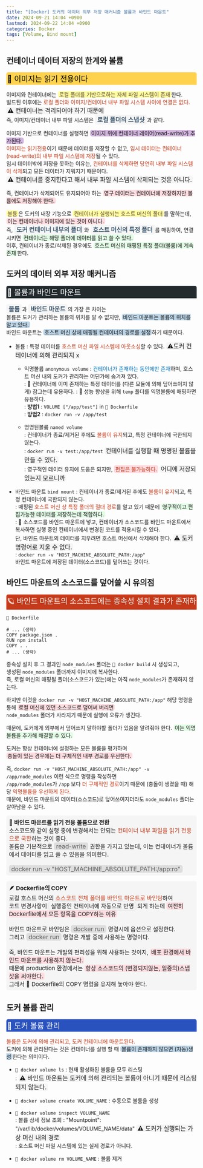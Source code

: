 ```yaml
---
title: "[Docker] 도커의 데이터 외부 저장 매커니즘 볼륨과 바인드 마운트"
date: 2024-09-21 14:04 +0900
lastmod: 2024-09-22 14:04 +0900
categories: Docker
tags: [Volume, Bind mount]
---
```


## 컨테이너 데이터 저장의 한계와 볼륨

<div style="margin-bottom: 15px;font-size:20px;background-color:#FFD24D;color:black;font-weight:normal;border-top-left-radius:5px;border-top-right-radius:5px;padding:2px;overflow-x:auto;white-space:nowrap;">
    🐀 이미지는 읽기 전용이다
</div>

이미지와 컨테이너에는 <span style="padding:0 3px;border-radius:5px;background-color:#ffff9e;color:#624a3d;">로컬 폴더를 기반으로하는 자체 파일 시스템이 존재</span>한다.  
빌드된 이후에는 <span style='color:rgb(196,58,26);'>로컬 폴더와 이미지/컨테이너 내부 파일 시스템 사이에 연결은 없다.  
</span> <span style="padding:0 3px;font-size:16px;border-radius:5px;background-color:rgba(0,0,0,0.03);">⚠️ 컨테이너는 격리되어야 하기 때문에</span>  
즉, 이미지/컨테이너 내부 파일 시스템은 <span style="padding:3px 6px;font-size:16px;border-radius:5px;background-color:rgba(0,0,0,0.03);color:#3f596f;font-weight:bold;">로컬 폴더의 스냅샷</span>과 같다.

이미지 기반으로 컨테이너를 실행하면 <span style="padding:0 3px;border-radius:5px;background-color:rgba(193,151,210,0.7);">이미지 위에 컨테이너 레이어(read-write)가 추가된다.</span>  
<span style='color:rgb(196,58,26);'>이미지는 읽기전용</span>이기 때문에 데이터를 저장할 수 없고, <span style='color:rgb(196,58,26);'>임시 데이터는 컨테이너(read-write)의 내부 파일 시스템에 저장</span>될 수 있다.  
임시 데이터밖에 저장을 못하는 이유는, <span style='color:rgb(196,58,26);'>컨테이너를 삭제하면 당연히 내부 파일 시스템이 삭제</span>되고 모든 데이터가 지워지기 때문이다.  
<span style="padding:0 3px;font-size:16px;border-radius:5px;background-color:rgba(0,0,0,0.03);">⚠️ 컨테이너를 중지한다고 해서 내부 파일 시스템이 삭제되는 것은 아니다.</span>

즉, 컨테이너가 삭제되어도 유지되어야 하는 <span style="margin-bottom:15px;padding:0 3px;border-radius:5px;background-color:#ffdce0;">영구 데이터는 컨테이너에 저장하지만 볼륨에도 저장해야 한다.</span>

<span style="padding:0 3px;border-radius:5px;background-color:#ffff9e;color:#624a3d;">볼륨</span>은 도커의 내장 기능으로 <span style="padding:0 3px;border-radius:5px;background-color:#ffff9e;color:#624a3d;">컨테이너가 실행되는 호스트 머신의 폴더</span>를 말하는데, <span style="margin-bottom:15px;padding:0 3px;border-radius:5px;background-color:#ffdce0;">이는 컨테이너나 이미지에 있는 것이 아니다.</span>  
즉, <span style="padding:3px 6px;font-size:16px;border-radius:5px;background-color:rgba(0,0,0,0.03);color:#3f596f;font-weight:bold;">도커 컨테이너 내부의 폴더</span>와 <span style="padding:3px 6px;font-size:16px;border-radius:5px;background-color:rgba(0,0,0,0.03);color:#3f596f;font-weight:bold;">호스트 머신의 특정 폴더</span>를 매핑하여, 연결시키면 <span style="padding:0 3px;border-radius:5px;background-color:#E1FEE5;">컨테이너는 해당 폴더에 데이터를 읽고 쓸 수 있다.</span>  
이후, 컨테이너가 종료/삭제된 경우에도 <span style="padding:0 3px;border-radius:5px;background-color:#E1FEE5;">호스트 머신의 매핑된 특정 폴더(볼륨)에 계속 존재</span>한다.

## 도커의 데이터 외부 저장 매커니즘

<div style="margin-bottom:15px;font-size:20px;background-color:rgb(35,43,47);color:white;font-weight:normal;border-top-left-radius:5px;border-top-right-radius:5px;padding:2px;overflow-x:auto;white-space:nowrap;">
    🐁 볼륨과 바인드 마운트
</div>

<span style="padding:3px 6px;font-size:16px;border-radius:5px;background-color:rgba(0,0,0,0.03);color:#3f596f;font-weight:bold;">볼륨</span>과 <span style="padding:3px 6px;font-size:16px;border-radius:5px;background-color:rgba(0,0,0,0.03);color:#3f596f;font-weight:bold;">바인드 마운트</span>의 가장 큰 차이는  
볼륨은 도커가 관리하는 볼륨의 위치를 알 수 없지만, <span style="padding:0 3px;border-radius:5px;background-color:#BCD4E6;">바인드 마운트는 볼륨의 위치를 알고 있다.</span>  
바인드 마운트는 <span style="padding:0 3px;border-radius:5px;background-color:#BCD4E6;">호스트 머신 상에 매핑될 컨테이너의 경로를 설정</span>하기 때문이다.

- 볼륨
  : 특정 데이터를 <span style='color:rgb(196,58,26);'>호스트 머신 파일 시스템에 아웃소싱</span>할 수 있다. <span style="padding:0 3px;font-size:16px;border-radius:5px;background-color:rgba(0,0,0,0.03);">⚠️도커 컨테이너에 의해 관리되지 x</span>

  - 익명볼륨 `anonymous volume`
    : <span style='color:#0072BB;'>컨테이너가 존재하는 동안에만 존재</span>하며, 호스트 머신 내의 도커가 관리하는 어딘가에 숨겨져 있다.  
    : 🎯 컨테이너에 이미 존재하는 특정 데이터를 (다른 모듈에 의해 덮어쓰이지 않게) 잠그는데 유용하다.
    : 🎯 성능 향상을 위해 `temp` 폴더를 익명볼륨에 매핑하면 유용하다.  
    : **방법1** : `VOLUME ["/app/test"]` in `🐋 Dockerfile`  
    : **방법2** : `docker run -v /app/test`

  - 명명된볼륨 `named volume`  
    : 컨테이너가 종료/제거된 후에도 <span style='color:rgb(196,58,26);'>볼륨이 유지</span>되고, 특정 컨테이너에 국한되지 않는다.  
    : `docker run -v test:/app/test` <span style="padding:0 3px;font-size:16px;border-radius:5px;background-color:rgba(0,0,0,0.03);">컨테이너를 실행할 때 명명된 볼륨을 만들 수 있다.</span>  
    : 영구적인 데이터 유지에 도움은 되지만, <span style="background-color:#ffdce0;color:rgb(196,58,26);border-radius:5px;padding:2px 3px;">편집은 불가능하다.</span> <span style="padding:0 3px;font-size:16px;border-radius:5px;background-color:rgba(0,0,0,0.03);">어디에 저장되있는지 모르니까</span>

- 바인드 마운트 `bind mount`
  : 컨테이너가 종료/제거된 후에도 <span style='color:rgb(196,58,26);'>볼륨이 유지</span>되고, 특정 컨테이너에 국한되지 않는다.  
  : 매핑된 <span style='color:rgb(196,58,26);'>호스트 머신 상 특정 폴더의 절대 경로</span>를 알고 있기 때문에 <span style="padding:0 3px;border-radius:5px;background-color:#E1FEE5;">영구적이고 편집가능한 데이터를 저장하는데 적합하다.</span>  
  : 🎯 소스코드를 바인드 마운트에 넣고, 컨테이너가 소스코드를 바인드 마운트에서 복사하면 실행 중인 컨테이너에서 변경된 코드를 적용시킬 수 있다.  
   단, 바인드 마운트의 데이터를 지우려면 호스트 머신에서 삭제해야 한다. <span style="padding:0 3px;font-size:16px;border-radius:5px;background-color:rgba(0,0,0,0.03);">⚠️ 도커 명령어로 지울 수 없다.</span>  
  : `docker run -v "HOST_MACHINE_ABSOLUTE_PATH:/app"`  
   바인드 마운트에 저장된 데이터(소스코드)를 덮어쓰는 것이다.

## 바인드 마운트의 소스코드를 덮어쓸 시 유의점

<div style="margin-bottom:15px;font-size:20px;background-color:rgb(196,58,26);color:white;border-top-left-radius:5px;border-top-right-radius:5px;padding:2px;overflow-x:auto;white-space:nowrap;">
    🪐 바인드 마운트의 소스코드에는 종속성 설치 결과가 존재하지 않는다
</div>

`🐋 Dockerfile`

```
# ... (생략)
COPY package.json .
RUN npm install
COPY . .
# ... (생략)
```

종속성 설치 후 그 결과인 `node_modules` 폴더는 `🐋 docker build` 시 생성되고,  
생성된 `node_modules` 폴더까지 이미지에 복사한다.  
즉, 로컬 머신의 매핑될 폴더(소스코드가 있는)에는 아직 `node_modules`가 존재하지 않는다.

하지만 이것을 `docker run -v "HOST_MACHINE_ABSOLUTE_PATH:/app"` 해당 명령을 통해 <span style="margin-bottom:15px;padding:0 3px;border-radius:5px;background-color:#ffdce0;">로컬 머신에 있던 소스코드로 덮어써 버리면</span>  
`node_modules` 폴더가 사라지기 때문에 실행에 오류가 생긴다.

때문에, 도커에게 외부에서 덮어쓰지 말하야할 폴더가 있음을 알려줘야 한다.
<span style="padding:0 3px;border-radius:5px;background-color:#E1FEE5;">이는 익명볼륨을 추가해 해결할 수 있다.</span>

도커는 항상 컨테이너에 설정하는 모든 볼륨을 평가하며  
<span style="margin-bottom:15px;padding:0 3px;border-radius:5px;background-color:#ffdce0;">충돌이 있는 경우에는 더 구체적인 내부 경로를 우선한다.</span>

즉, `docker run -v "HOST_MACHINE_ABSOLUTE_PATH:/app" -v /app/node_modules` 이런 식으로 명령을 작성하면  
`/app/node_modules`가 `/app` 보다 <span style='color:rgb(196,58,26);'>더 구체적인 경로</span>이기 때문에 (충돌이 생겼을 때) 해당 <span style='color:rgb(196,58,26);'>익명볼륨을 우선하게 된다.</span>  
때문에, 바인드 마운트의 데이터(소스코드)로 덮어쓰여지더라도 `node_modules` 폴더는 살아남을 수 있다.

<div style="margin-bottom:15px;font-size:15px;background-color:rgba(0,0,0,0.03);border-radius:5px;padding:7px;"><span style="font-weight:bold;">📘 바인드 마운트를 읽기 전용 볼륨으로 전환</span><br>
소스코드와 같이 실행 중에 변경해서는 안되는 <span style='color:rgb(196,58,26);'>컨테이너 내부 파일을 읽기 전용으로 국한</span>하는 것이 좋다.<br>
볼륨은 기본적으로 <span style="padding:0 6px;font-size:16px;border-radius:5px;background-color:#DEDEDE;color:#5F5F5F;">read-write</span> 권한을 가지고 있는데, 이는 컨테이너가 볼륨에서 데이터를 읽고 쓸 수 있음을 의미한다.<br><br>
<span style="padding:0 6px;font-size:16px;border-radius:5px;background-color:#DEDEDE;color:#5F5F5F;">docker run -v "HOST_MACHINE_ABSOLUTE_PATH:/app:ro"</span>
</div>

<div style="margin-bottom:15px;font-size:15px;background-color:rgba(0,0,0,0.03);border-radius:5px;padding:7px;"><span style="font-weight:bold;">🪶 Dockerfile의 COPY</span><br>
로컬 호스트 머신의 <span style='color:rgb(196,58,26);'>소스코드 전체 폴더를 바인드 마운트로 바인딩</span>하여<br>
코드 변경사항이 <span style="padding:1px 5px;margin-right: 3px;border: 1px solid #DEDEDE;border-radius:5px;">실행중인 컨테이너에 자동으로 반영</span>되게 하는데 <span style="margin-bottom:15px;padding:0 3px;border-radius:5px;background-color:#ffdce0;">여전히 Dockerfile에서 모든 항목을 COPY하는 이유</span><br><br>
바인드 마운트로 바인딩은 <span style="padding:0 6px;font-size:16px;border-radius:5px;background-color:#DEDEDE;color:#5F5F5F;">docker run</SPAN> 명령시에 옵션으로 설정한다.<br>
그리고 <span style="padding:0 6px;font-size:16px;border-radius:5px;background-color:#DEDEDE;color:#5F5F5F;">docker run</span> 명령은 개발 중에 사용하는 명령이다.<br><br>
즉, 바인드 마운트는 개발의 편리성을 위해 사용하는 것이지, <span style="margin-bottom:15px;padding:0 3px;border-radius:5px;background-color:#ffdce0;">배포 환경에서 바인드 마운트를 사용하지 않는다.</span><br>
때문에 production 환경에서는 <span style="margin-bottom:15px;padding:0 3px;border-radius:5px;background-color:#ffdce0;">항상 소스코드의 (변경되지않는, 일종의)스냅샷을 써야한다.</span><br>
그래서 🐋 Dockerfile의 COPY 명령을 유지해 놓아야 한다.
</div>

## 도커 볼륨 관리

<div style="margin-bottom:15px;font-size:20px;background-color:#2A52BE;color:white;border-top-left-radius:5px;border-top-right-radius:5px;padding:2px;overflow-x:auto;white-space:nowrap;">
    🐙 도커 볼륨 관리
</div>

<span style='color:rgb(196,58,26);'>볼륨은 도커에 의해 관리되고, 도커 컨테이너에 마운트된다.</span>  
도커에 의해 관리된다는 것은 컨테이너를 실행 할 때 <span style="padding:0 3px;border-radius:5px;background-color:#BCD4E6;">볼륨이 존재하지 않으면 (자동)생성</span>한다는 의미이다.

- `🐋 docker volume ls`
  : 현재 활성화된 볼륨을 모두 리스팅  
  : <span style="padding:0 3px;font-size:16px;border-radius:5px;background-color:rgba(0,0,0,0.03);">⚠️ 바인드 마운트는 도커에 의해 관리되는 볼륨이 아니기 때문에 리스팅 되지 않는다.</span>

- `🐋 docker volume create VOLUME_NAME`
  : 수동으로 볼륨을 생성

- `🐋 docker volume inspect VOLUME_NAME`  
  : 볼륨 상세 정보 조회
  : "Mountpoint": "/var/lib/docker/volumes/VOLUME_NAME/data" <span style="padding:0 3px;font-size:16px;border-radius:5px;background-color:rgba(0,0,0,0.03);">⚠️ 도커가 실행되는 가상 머신 내의 경로</span>  
  : 호스트 머신 파일 시스템에 있는 실제 경로가 아니다.

- `🐋 docker volume rm VOLUME_NAME`
  : 볼륨 제거
